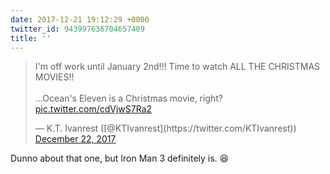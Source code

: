 ```yaml
---
date: 2017-12-21 19:12:29 +0000
twitter_id: 943997636704657409
title: ''
---
```


<blockquote class="twitter-tweet"><p lang="en" dir="ltr">I&#39;m off work until January 2nd!!! Time to watch ALL THE CHRISTMAS MOVIES!!<br><br>...Ocean&#39;s Eleven is a Christmas movie, right? <a href="https://t.co/cdVjwS7Ra2">pic.twitter.com/cdVjwS7Ra2</a></p>&mdash; K.T. Ivanrest ([@KTIvanrest](https://twitter.com/KTIvanrest)) <a href="https://twitter.com/KTIvanrest/status/943996782496878592?ref_src=twsrc%5Etfw">December 22, 2017</a></blockquote>
<script async src="https://platform.twitter.com/widgets.js" charset="utf-8"></script>

Dunno about that one, but Iron Man 3 definitely is. 😆
